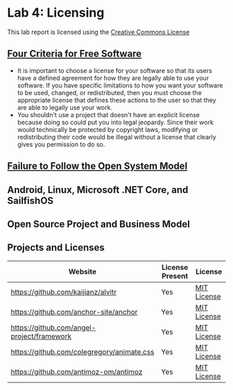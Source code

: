 # Lab 4: Licensing

This lab report is licensed using the [Creative Commons License](https://creativecommons.org/licenses/by/4.0/)

## [Four Criteria for Free Software](http://www.gnu.org/philosophy/free-sw.html)

* It is important to choose a license for your software so that its users have a defined agreement for how they are legally able to use your software.  If you have specific limitations to how you want your software to be used, changed, or redistributed, then you must choose the appropriate license that defines these actions to the user so that they are able to legally use your work.
* You shouldn't use a project that doesn't have an explicit license because doing so could put you into legal jeopardy.  Since their work would technically be protected by copyright laws, modifying or redistributing their code would be illegal without a license that clearly gives you permission to do so.

## [Failure to Follow the Open System Model](http://ils.unc.edu/callee/gopherpaper.htm#explain)

## Android, Linux, Microsoft .NET Core, and SailfishOS

## Open Source Project and Business Model

## Projects and Licenses

Website | License Present | License
--- | --- | ---
https://github.com/kaijianz/alvitr | Yes | [MIT License](https://en.wikipedia.org/wiki/MIT_License)
https://github.com/anchor-site/anchor | Yes | [MIT License](https://en.wikipedia.org/wiki/MIT_License)
https://github.com/angel-project/framework | Yes | [MIT License](https://en.wikipedia.org/wiki/MIT_License)
https://github.com/colegregory/animate.css | Yes | [MIT License](https://en.wikipedia.org/wiki/MIT_License)
https://github.com/antimoz-om/antimoz | Yes | [MIT License](https://en.wikipedia.org/wiki/MIT_License)
